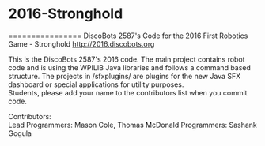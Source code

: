 # 2016-Stronghold
================
DiscoBots 2587's Code for the 2016 First Robotics Game - Stronghold
 http://2016.discobots.org


This is the DiscoBots 2587's 2016 code. The main project contains robot code and is using the WPILIB Java libraries and follows a command based structure. The projects in /sfxplugins/ are plugins for the new Java SFX dashboard or special applications for utility purposes.  
Students, please add your name to the contributors list when you commit code.
  
Contributors:  
Lead Programmers: Mason Cole, Thomas McDonald
Programmers: Sashank Gogula
